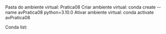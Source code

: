 
Pasta do ambiente virtual: Pratica08
Criar ambiente virtual: conda create --name avPratica08 python=3.10.0
Ativar ambiente virtual: conda activate avPratica08


Conda list: